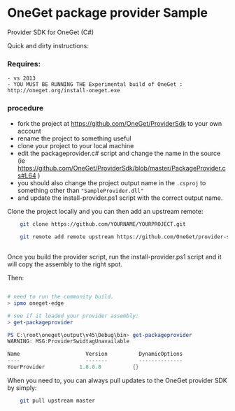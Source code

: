 OneGet package provider Sample
========================

Provider SDK for OneGet (C#)


Quick and dirty instructions:

###  Requires: 
    - vs 2013 
    - YOU MUST BE RUNNING THE Experimental build of OneGet : http://oneget.org/install-oneget.exe 

### procedure
- fork the project at https://github.com/OneGet/ProviderSdk to your own account
- rename the project to something useful
- clone your project to your local machine
- edit the packageprovider.c# script and change the name in the source (ie https://github.com/OneGet/ProviderSdk/blob/master/PackageProvider.cs#L64 )
- you should also change the project output name in the `.csproj` to something other than `"SampleProvider.dll" `
- and update the install-provider.ps1 script with the correct output name. 


Clone the project locally and you can then add an upstream remote:
    
``` bash
    git clone https://github.com/YOURNAME/YOURPROJECT.git
   
    git remote add remote upstream https://github.com/OneGet/provider-sdk-cs.git
    
```


Once you build the provider script, run the install-provider.ps1 script and it will copy the assembly to the right spot.

Then:

``` powershell

# need to run the community build.
> ipmo oneget-edge 

# see if it loaded your provider assembly:
> get-packageprovider 

PS C:\root\oneget\output\v45\Debug\bin> get-packageprovider
WARNING: MSG:ProviderSwidtagUnavailable

Name                     Version          DynamicOptions
----                     -------          --------------
YourProvider           1.0.0.0          {}

```

When you need to, you can always pull updates to the OneGet provider SDK by simply:
    
``` bash
    git pull upstream master
    
```

